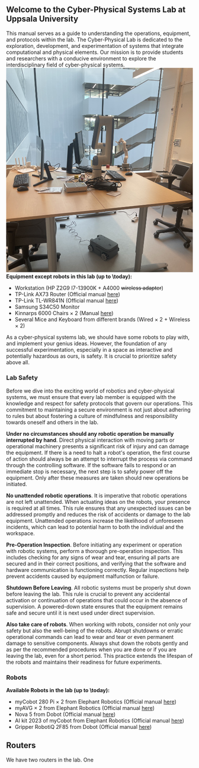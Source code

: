 ## Welcome to the Cyber-Physical Systems Lab at Uppsala University

This manual serves as a guide to understanding the operations, equipment, and protocols within the lab. The Cyber-Physical Lab is dedicated to the exploration, development, and experimentation of systems that integrate computational and physical elements. Our mission is to provide students and researchers with a conducive environment to explore the interdisciplinary field of cyber-physical systems.
![alt text](https://github.com/Cyber-physical-Systems-Lab/Lab_Manual/blob/main/Figures/MainPhoto.jpeg?raw=true)
**Equipment except robots in this lab (up to \today):**
- Workstation (HP Z2G9 I7-13900K + A4000 ~~wireless adapter~~)
- TP-Link AX73 Router (Official manual [here](https://www.tp-link.com/se/support/download/archer-ax73/v2/))
- TP-Link TL-WR841N (Official manual [here](https://www.tp-link.com/us/user-guides/tl-wr841n_v14/#ug-sub-title-1))
- Samsung S34C50 Monitor
- Kinnarps 6000 Chairs × 2 (Manual [here](https://www.kinnarps.com/products/seating/task-chairs/60008000/))
- Several Mice and Keyboard from different brands (Wired × 2 + Wireless × 2)

As a cyber-physical systems lab, we should have some robots to play with, and implement your genius ideas. However, the foundation of any successful experimentation, especially in a space as interactive and potentially hazardous as ours, is safety. It is crucial to prioritize safety above all.

### Lab Safety

Before we dive into the exciting world of robotics and cyber-physical systems, we must ensure that every lab member is equipped with the knowledge and respect for safety protocols that govern our operations. This commitment to maintaining a secure environment is not just about adhering to rules but about fostering a culture of mindfulness and responsibility towards oneself and others in the lab.

**Under no circumstances should any robotic operation be manually interrupted by hand**. Direct physical interaction with moving parts or operational machinery presents a significant risk of injury and can damage the equipment. If there is a need to halt a robot's operation, the first course of action should always be an attempt to interrupt the process via command through the controlling software. If the software fails to respond or an immediate stop is necessary, the next step is to safely power off the equipment. Only after these measures are taken should new operations be initiated.

**No unattended robotic operations**. It is imperative that robotic operations are not left unattended. When actuating ideas on the robots, your presence is required at all times. This rule ensures that any unexpected issues can be addressed promptly and reduces the risk of accidents or damage to the lab equipment. Unattended operations increase the likelihood of unforeseen incidents, which can lead to potential harm to both the individual and the workspace.

**Pre-Operation Inspection**. Before initiating any experiment or operation with robotic systems, perform a thorough pre-operation inspection. This includes checking for any signs of wear and tear, ensuring all parts are secured and in their correct positions, and verifying that the software and hardware communication is functioning correctly. Regular inspections help prevent accidents caused by equipment malfunction or failure.

**Shutdown Before Leaving**. All robotic systems must be properly shut down before leaving the lab. This rule is crucial to prevent any accidental activation or continuation of operations that could occur in the absence of supervision. A powered-down state ensures that the equipment remains safe and secure until it is next used under direct supervision.

**Also take care of robots**. When working with robots, consider not only your safety but also the well-being of the robots. Abrupt shutdowns or erratic operational commands can lead to wear and tear or even permanent damage to sensitive components. Always shut down the robots gently and as per the recommended procedures when you are done or if you are leaving the lab, even for a short period. This practice extends the lifespan of the robots and maintains their readiness for future experiments.

### Robots

**Available Robots in the lab (up to \today):**
- myCobot 280 Pi × 2 from Elephant Robotics (Official manual [here](https://docs.elephantrobotics.com/docs/gitbook-en/2-serialproduct/2.1-280/2.1.2-PI.html))
- myAVG × 2 from Elephant Robotics (Official manual [here](https://docs.elephantrobotics.com/docs/gitbook-en/2-serialproduct/2.5-myAGV.html))
- Nova 5 from Dobot (Official manual [here](https://www.dobot-robots.com/products/nova-series/nova5.html))
- AI kit 2023 of myCobot from Elephant Robotics (Official manual [here](https://docs.elephantrobotics.com/docs/gitbook-en/2-serialproduct/2.9-AIkit2023en/introduce.html))
- Gripper RobotiQ 2F85 from Dobot (Official manual [here](https://robotiq.com/products/2f85-140-adaptive-robot-gripper?ref=nav_product_new_button))

## Routers

We have two routers in the lab. One
